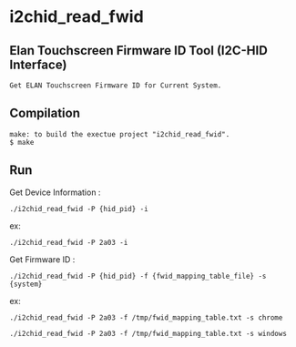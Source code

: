 # i2chid_read_fwid
Elan Touchscreen Firmware ID Tool (I2C-HID Interface)
---
    Get ELAN Touchscreen Firmware ID for Current System.

Compilation
--- 
    make: to build the exectue project "i2chid_read_fwid".
    $ make
   
Run
---
Get Device Information :

    ./i2chid_read_fwid -P {hid_pid} -i
ex:

    ./i2chid_read_fwid -P 2a03 -i

Get Firmware ID :

    ./i2chid_read_fwid -P {hid_pid} -f {fwid_mapping_table_file} -s {system}

ex:

    ./i2chid_read_fwid -P 2a03 -f /tmp/fwid_mapping_table.txt -s chrome

    ./i2chid_read_fwid -P 2a03 -f /tmp/fwid_mapping_table.txt -s windows

